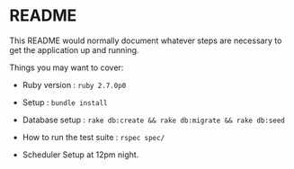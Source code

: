 # README

This README would normally document whatever steps are necessary to get the
application up and running.

Things you may want to cover:

* Ruby version : `ruby 2.7.0p0`

* Setup : `bundle install`

* Database setup : `rake db:create && rake db:migrate && rake db:seed`

* How to run the test suite : `rspec spec/`

* Scheduler Setup at 12pm night.
